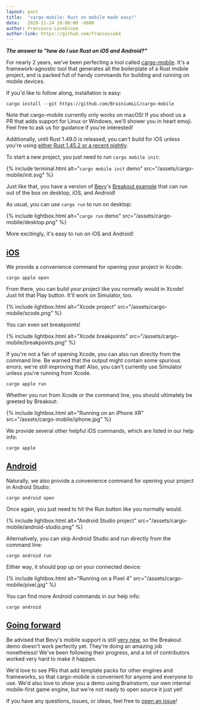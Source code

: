 ```yaml
---
layout: post
title:  "cargo-mobile: Rust on mobile made easy!"
date:   2020-11-24 10:00:00 -0800
author: Francesca Lovebloom
author-link: https://github.com/francesca64
---
```


***The answer to "how do I use Rust on iOS and Android?"***

For nearly 2 years, we've been perfecting a tool called [cargo-mobile]. It's a framework-agnostic tool that generates all the boilerplate of a Rust mobile project, and is packed full of handy commands for building and running on mobile devices.

If you'd like to follow along, installation is easy:

```shell
cargo install --git https://github.com/BrainiumLLC/cargo-mobile
```

Note that cargo-mobile currently only works on macOS! If you shoot us a PR that adds support for Linux or Windows, we'll shower you in heart emoji. Feel free to ask us for guidance if you're interested!

Additionally, until Rust 1.49.0 is released, you can't build for iOS unless you're using [either Rust 1.45.2 or a recent nightly](https://github.com/BrainiumLLC/cargo-mobile#status).

To start a new project, you just need to run `cargo mobile init`:

{% include terminal.html alt="`cargo mobile init` demo" src="/assets/cargo-mobile/init.svg" %}

Just like that, you have a version of [Bevy](https://bevyengine.org/)'s [Breakout example](https://github.com/bevyengine/bevy/blob/master/examples/game/breakout.rs) that can run out of the box on desktop, iOS, and Android!

As usual, you can use `cargo run` to run on desktop:

{% include lightbox.html alt="`cargo run` demo" src="/assets/cargo-mobile/desktop.png" %}

More excitingly, it's easy to run on iOS and Android!

## [iOS](#ios)

We provide a convenience command for opening your project in Xcode:

```shell
cargo apple open
```

From there, you can build your project like you normally would in Xcode! Just hit that Play button. It'll work on Simulator, too.

{% include lightbox.html alt="Xcode project" src="/assets/cargo-mobile/xcode.png" %}

You can even set breakpoints!

{% include lightbox.html alt="Xcode breakpoints" src="/assets/cargo-mobile/breakpoints.png" %}

If you're not a fan of opening Xcode, you can also run directly from the command line. Be warned that the output might contain some spurious errors; we're still improving that! Also, you can't currently use Simulator unless you're running from Xcode.

```shell
cargo apple run
```

Whether you run from Xcode or the command line, you should ultimately be greeted by Breakout:

{% include lightbox.html alt="Running on an iPhone XR" src="/assets/cargo-mobile/iphone.jpg" %}

We provide several other helpful iOS commands, which are listed in our help info:

```shell
cargo apple
```

## [Android](#android)

Naturally, we also provide a convenience command for opening your project in Android Studio:

```shell
cargo android open
```

Once again, you just need to hit the Run button like you normally would.

{% include lightbox.html alt="Android Studio project" src="/assets/cargo-mobile/android-studio.png" %}

Alternatively, you can skip Android Studio and run directly from the command line:

```shell
cargo android run
```

Either way, it should pop up on your connected device:

{% include lightbox.html alt="Running on a Pixel 4" src="/assets/cargo-mobile/pixel.jpg" %}

You can find more Android commands in our help info:

```shell
cargo android
```

## [Going forward](#going-forward)

Be advised that Bevy's mobile support is still [very new](https://bevyengine.org/news/bevy-0-3/), so the Breakout demo doesn't work perfectly yet. They're doing an amazing job nonetheless! We've been following their progress, and a lot of contributors worked very hard to make it happen.

We'd love to see PRs that add template packs for other engines and frameworks, so that cargo-mobile is convenient for anyone and everyone to use. We'd also love to show you a demo using Brainstorm, our own internal mobile-first game engine, but we're not ready to open source it just yet!

If you have any questions, issues, or ideas, feel free to [open an issue](https://github.com/BrainiumLLC/cargo-mobile/issues)!

[cargo-mobile]: https://github.com/BrainiumLLC/cargo-mobile
